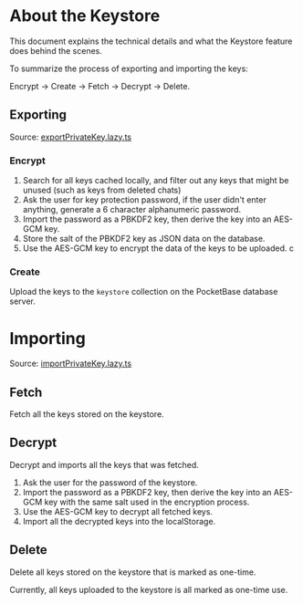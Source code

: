 # About the Keystore

This document explains the technical details and what the Keystore feature does behind the scenes.

To summarize the process of exporting and importing the keys:

Encrypt -> Create -> Fetch -> Decrypt -> Delete.

## Exporting

Source: [exportPrivateKey.lazy.ts](https://github.com/lines-of-codes/litechat/blob/main/src/views/exportPrivateKey.lazy.ts)

### Encrypt

1. Search for all keys cached locally, and filter out any keys that might be unused (such as keys from deleted chats)
2. Ask the user for key protection password, if the user didn't enter anything, generate a 6 character alphanumeric password.
3. Import the password as a PBKDF2 key, then derive the key into an AES-GCM key.
4. Store the salt of the PBKDF2 key as JSON data on the database.
5. Use the AES-GCM key to encrypt the data of the keys to be uploaded.
c
### Create

Upload the keys to the `keystore` collection on the PocketBase database server.

# Importing

Source: [importPrivateKey.lazy.ts](https://github.com/lines-of-codes/litechat/blob/main/src/views/importPrivateKey.lazy.ts)

## Fetch

Fetch all the keys stored on the keystore.

## Decrypt

Decrypt and imports all the keys that was fetched.

1. Ask the user for the password of the keystore.
2. Import the password as a PBKDF2 key, then derive the key into an AES-GCM key with the same salt used in the encryption process.
3. Use the AES-GCM key to decrypt all fetched keys.
4. Import all the decrypted keys into the localStorage.

## Delete

Delete all keys stored on the keystore that is marked as one-time.

Currently, all keys uploaded to the keystore is all marked as one-time use.
